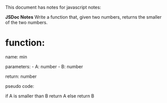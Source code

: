 This document has notes for javascript notes:

**JSDoc Notes**
Write a function that, given two numbers, returns the smaller of the two numbers.

function:
=========
name: min

parameters:
	- A: number
	- B: number

return: number

pseudo code:

if A is smaller than B
	return A
else
	return B
